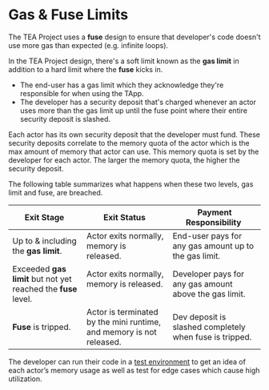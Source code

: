 # Gas & Fuse Limits

The TEA Project uses a **fuse** design to ensure that developer's code doesn't use more gas than expected (e.g. infinite loops).

In the TEA Project design, there's a soft limit known as the **gas limit** in addition to a hard limit where the **fuse** kicks in. 

* The end-user has a gas limit which they acknowledge they're responsible for when using the TApp.
* The developer has a security deposit that's charged whenever an actor uses more than the gas limit up until the fuse point where their entire security deposit is slashed.

Each actor has its own security deposit that the developer must fund. These security deposits correlate to the memory quota of the actor which is the max amount of memory that actor can use. This memory quota is set by the developer for each actor. The larger the memory quota, the higher the security deposit.

The following table summarizes what happens when these two levels, gas limit and fuse, are breached.

|Exit Stage |Exit Status |Payment Responsibility |
|------------|-------------|------------------------|
|Up to & including the **gas limit**. |Actor exits normally, memory is released. |End-user pays for any gas amount up to the gas limit. |
|Exceeded **gas limit** but not yet reached the **fuse** level. |Actor exits normally, memory is released.  |Developer pays for any gas amount above the gas limit. |
|**Fuse** is tripped. |Actor is terminated by the mini runtime, and memory is not released. |Dev deposit is slashed completely when fuse is tripped. |

The developer can run their code in a [test environment](local-debug-environment.md) to get an idea of each actor’s memory usage as well as test for edge cases which cause high utilization.
